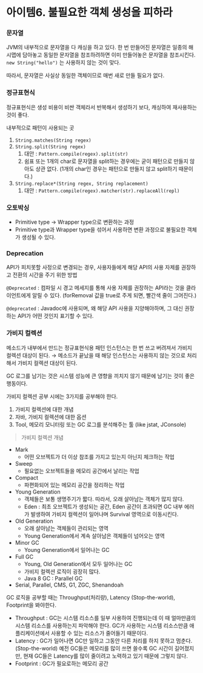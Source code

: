 # 아이템6. 불필요한 객체 생성을 피하라

### 문자열

JVM의 내부적으로 문자열을 다 캐싱을 하고 있다.
한 번 만들어진 문자열은 일종의 해시맵에 담아놓고 동일한 문자열을 참조하려하면 이미 만들어놓은 문자열을 참조시킨다.
`new String("hello")` 는 사용하지 않는 것이 맞다.

따라서, 문자열은 사실상 동일한 객체이므로 매번 새로 만들 필요가 없다.

### 정규표현식

정규표현식은 생성 비용이 비싼 객체라서 반복해서 생성하기 보다, 캐싱하여 재사용하는 것이 좋다.

내부적으로 패턴이 사용되는 곳

1. `String.matches(String regex)`
2. `String.split(String regex)`
   1. 대안 : `Pattern.compile(regex).split(str)`
   2. 쉼표 또는 1개의 char로 문자열을 split하는 경우에는 굳이 패턴으로 만들지 않아도 상관 없다. (1개의 char인 경우는 패턴으로 만들지 않고 split하기 때문이다.)
3. `String.replace*(String regex, String replacement)`
   1. 대안 : `Pattern.compile(regex).matcher(str).replaceAll(repl)`

### 오토박싱

- Primitive type → Wrapper type으로 변환하는 과정
- Primitive type과 Wrapper type을 섞어서 사용하면 변환 과정으로 불필요한 객체가 생성될 수 있다.

### Deprecation

API가 피치못할 사정으로 변경되는 경우, 사용자들에게 해당 API의 사용 자제를 권장하고 전환의 시간을 주기 위한 방법

`@Deprecated` : 컴파일 시 경고 메세지를 통해 사용 자제를 권장하는 API라는 것을 클라이언트에게 알릴 수 있다.
(forRemoval 값을 true로 주게 되면, 빨간색 줄이 그어진다.)

`@deprecated` : Javadoc에 사용되며, 왜 해당 API 사용을 지양해야하며, 그 대신 권장하는 API가 어떤 것인지 표기할 수 있다.

### 가비지 컬렉션

메소드가 내부에서 만드는 정규표현식용 패턴 인스턴스는 한 번 쓰고 버려져서 가비지 컬렉션 대상이 된다.
→ 메소드가 끝났을 때 해당 인스턴스는 사용하지 않는 것으로 처리해서 가비지 컬렉션 대상이 된다.

GC 로그를 남기는 것은 시스템 성능에 큰 영향을 끼치지 않기 때문에 남기는 것이 좋은 행동이다.

가비지 컬렉션 공부 시에는 3가지를 공부해야 한다.

1. 가비지 컬렉션에 대한 개념
2. 자바, 가비지 컬렉션에 대한 옵션
3. Tool, 메모리 모니터링 또는 GC 로그를 분석해주는 툴 (like jstat, JConsole)

> 가비지 컬렉션 개념

- Mark
  - 어떤 오브젝트가 더 이상 참조를 가지고 있는지 아닌지 체크하는 작업
- Sweep
  - 필요없는 오브젝트들을 메모리 공간에서 날리는 작업
- Compact
  - 파편화되어 있는 메모리 공간을 정리하는 작업
- Young Generation
  - 객체들은 보통 생명주기가 짧다. 따라서, 오래 살아남는 객체가 많지 않다.
  - Eden : 최초 오브젝트가 생성되는 공간, Eden 공간이 초과되면 GC 내부 에러가 발생하여 가비지 컬렉션이 일어나며 Survival 영역으로 이동시킨다.
- Old Generation
  - 오래 살아남는 객체들이 관리되는 영역
  - Young Generation에서 계속 살아남은 객체들이 넘어오는 영역
- Minor GC
  - Young Generation에서 일어나는 GC
- Full GC
  - Young, Old Generation에서 모두 일어나는 GC
  - 가비지 컬렉션 로직이 굉장히 많다.
  - Java 8 GC : Parallel GC
- Serial, Parallel, CMS, G1, ZGC, Shenandoah

GC 로직을 공부할 때는 Throughput(처리량), Latency (Stop-the-world), Footprint을 봐야한다.

- Throughput : GC는 시스템 리소스를 일부 사용하여 진행되는데 이 때 얼마만큼의 시스템 리소스를 사용하는지 파악해야 한다. GC가 사용하는 시스템 리소스만큼 애플리케이션에서 사용할 수 있는 리소스가 줄어들기 때문이다.
- Latency : GC가 일어나면 GC만 일하고 그동안 다른 처리를 하지 못하고 멈춘다. (Stop-the-world)
  예전 GC들은 메모리를 많이 쓰면 쓸수록 GC 시간이 길어졌지만, 현재 GC들은 Latency를 많이 줄이려고 노력하고 있기 때문에 그렇지 않다.
- Footprint : GC가 필요로하는 메모리 공간
